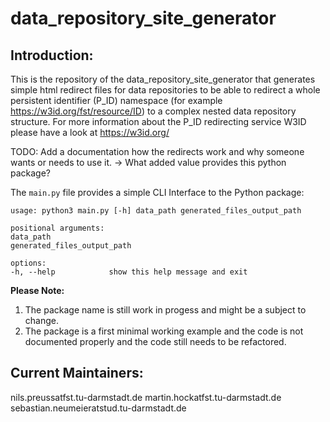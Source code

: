# data_repository_site_generator
## Introduction:
This is the repository of the data_repository_site_generator that generates simple html redirect files for data repositories to be able to redirect a whole persistent identifier (P_ID) namespace (for example https://w3id.org/fst/resource/ID) to a complex nested data repository structure. For more information about the P_ID redirecting service W3ID please have a look at https://w3id.org/ <br>

TODO: Add a documentation how the redirects work and why someone wants or needs to use it. -> What added value provides this python package? <br>

The `main.py` file provides a simple CLI Interface to the Python package:
```shell
usage: python3 main.py [-h] data_path generated_files_output_path

positional arguments:
data_path
generated_files_output_path

options:
-h, --help            show this help message and exit
```

**Please Note:** <br>
1. The package name is still work in progess and might be a subject to change.
2. The package is a first minimal working example and the code is not documented properly and the code still needs to be refactored.

## Current Maintainers:
nils.preussatfst.tu-darmstadt.de
martin.hockatfst.tu-darmstadt.de
sebastian.neumeieratstud.tu-darmstadt.de
